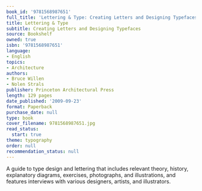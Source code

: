 ```yaml
---
book_id: '9781568987651'
full_title: 'Lettering & Type: Creating Letters and Designing Typefaces'
title: Lettering & Type
subtitle: Creating Letters and Designing Typefaces
source: Bookshelf
owned: true
isbn: '9781568987651'
language:
- English
topics:
- Architecture
authors:
- Bruce Willen
- Nolen Strals
publisher: Princeton Architectural Press
length: 129 pages
date_published: '2009-09-23'
format: Paperback
purchase_date: null
type: book
cover_filename: 9781568987651.jpg
read_status:
  start: true
theme: typography
order: null
recommendation_status: null
---
```

A guide to type design and lettering that includes relevant theory, history, explanatory diagrams, exercises, photographs, and illustrations, and features interviews with various designers, artists, and illustrators.

